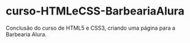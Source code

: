 # curso-HTMLeCSS-BarbeariaAlura
Conclusão do curso de HTML5 e CSS3, criando uma página para a Barbearia Alura.
